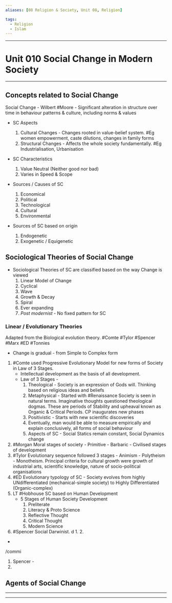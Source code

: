 ```yaml
---
aliases: [08 Religion & Society, Unit 08, Religion]

tags:
  - Religion
  - Islam
---
```


***
# Unit 010 Social Change in Modern Society
***


## Concepts related to Social Change

Social Change - Wilbert #Moore - Significant alteration in structure over time in behaviour patterns & culture, including norms & values

- SC Aspects 
	1. Cultural Changes - Changes rooted in value-belief system. #Eg women empowerment, caste dilutions, changes in family forms
	2. Structural Changes - Affects the whole society fundamentally. #Eg Industrialisation, Urbanisation

- SC Characteristics
  1. Value Neutral (Neither good nor bad)
  2. Varies in Speed & Scope

- Sources / Causes of SC 
	1. Economical
	2. Political
	3. Technological
	4. Cultural
	5. Environmental

- Sources of SC based on origin 
	 1. Endogenetic
	 2. Exogenetic / Equigenetic





## Sociological Theories of Social Change

- Sociological Theories of SC are classified based on the way Change is viewed
	1. Linear Model of Change
	2. Cyclical
	3. Wave
	4. Growth & Decay
	5. Spiral
	6. Ever expanding
	7. *Post modernist* - No fixed pattern for SC

### Linear / Evolutionary Theories
Adapted from the Biological evolution theory. #Comte #Tylor #Spencer #Marx #ED #Tonnies
- Change is gradual - from Simple to Complex form

1. #Comte used Progressive Evolutionary Model for new forms of Society in Law of 3 Stages. 
	- Intellectual development as the basis of all development. 
	- Law of 3 Stages - 
	  1. Theological - Society is an expression of Gods will. Thinking based on religious ideas and beliefs
	  2. Metaphysical - Started with #Renaissance Society is seen in natural terms. Imaginative thoughts questioned theological dogmas. These are periods of Stability and upheaval known as Organic & Critical Periods. CP inaugurates new phases
	  3. Positivistic - Starts with new scientific discoveries
	    1. Eventually, man would be able to measure empirically and explain conclusively, all forms of social behaviour
	    2. Aspects of SC - Social Statics remain constant, Social Dynamics change
2. #Morgan Moral stages of society - Primitive - Barbaric - Civilised stages of development
3. #Tylor Evolutionary sequence followed 3 stages - Animism - Polytheism - Monotheism. Principal criteria for cultural growth were growth of industrial arts, scientific knowledge, nature of socio-political organisations
4. #ED Evolutionary typology of SC - Society evolves from highly UNdifferentiated (mechanical-simple society) to Highly Differentiated (Organic-complex)
5. LT #Hobhouse SC based on Human Development
	- 5 Stages of Human Society Development
		1. Preliterate
		2. Literacy & Proto Science
		3. Reflective Thought
		4. Critical Thought
		5. Modern Science
6. #Spencer Social Darwinist. 
   d
	1. 
	2. 
- 
/commi

1. Spencer - 
2. 


## Agents of Social Change

***
***
